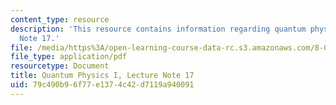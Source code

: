 ```yaml
---
content_type: resource
description: 'This resource contains information regarding quantum physics: Lecture
  Note 17.'
file: /media/https%3A/open-learning-course-data-rc.s3.amazonaws.com/8-04-quantum-physics-i-spring-2016/79c490b96f77e1374c42d7119a940091_MIT8_04S16_LecNotes17.pdf
file_type: application/pdf
resourcetype: Document
title: Quantum Physics I, Lecture Note 17
uid: 79c490b9-6f77-e137-4c42-d7119a940091
---
```


